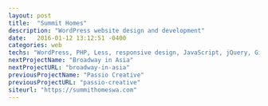 ```yaml
---
layout: post
title:  "Summit Homes"
description: "WordPress website design and development"
date:   2016-01-12 13:12:51 -0400
categories: web
techs: "WordPress, PHP, Less, responsive design, JavaScript, jQuery, Git"
nextProjectName: "Broadway in Asia"
nextProjectURL: "broadway-in-asia"
previousProjectName: "Passio Creative"
previousProjectURL: "passio-creative"
siteurl: "https://summithomeswa.com"
---
```

